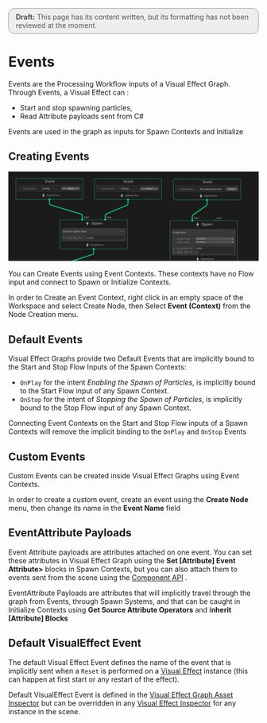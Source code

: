 <div style="border: solid 1px #999; border-radius:12px; background-color:#EEE; padding: 8px; padding-left:14px; color: #555; font-size:14px;"><b>Draft:</b> This page has its content written, but its formatting has not been reviewed at the moment.</div>

# Events

Events are the Processing Workflow inputs of a Visual Effect Graph. Through Events, a Visual Effect can :

* Start and stop spawning particles, 
* Read Attribute payloads sent from C#

Events are used in the graph as inputs for Spawn Contexts and Initialize

## Creating Events

![](Images/EventContexts.png)

You can Create Events using Event Contexts. These contexts have no Flow input and connect to Spawn or Initialize Contexts.

In order to Create an Event Context, right click in an empty space of the Workspace and select Create Node, then Select **Event (Context)** from the Node Creation menu.

## Default Events

Visual Effect Graphs provide two Default Events that are implicitly bound to the Start and Stop Flow Inputs of the Spawn Contexts:

* `OnPlay` for the intent *Enabling the Spawn of Particles*, is implicitly bound to the Start Flow input of any Spawn Context.
* `OnStop` for the intent of *Stopping the Spawn of Particles*, is implicitly bound to the Stop Flow input of any Spawn Context.

Connecting Event Contexts on the Start and Stop Flow inputs of a Spawn Contexts will remove the implicit binding to the `OnPlay` and `OnStop` Events

## Custom Events

Custom Events can be created inside Visual Effect Graphs using Event Contexts.

In order to create a custom event, create an event using the **Create Node** menu, then change its name in the **Event Name** field

## EventAttribute Payloads

Event Attribute payloads are attributes attached on one event. You can set these attributes in Visual Effect Graph using the **Set [Attribute] Event Attribute>** blocks in Spawn Contexts, but you can also attach them to events sent from the scene using the [Component API](ComponentAPI.md#event-attributes) .

EventAttribute Payloads are attributes that will implicitly travel through the graph from Events, through Spawn Systems, and that can be caught in Initialize Contexts using **Get Source Attribute Operators** and I**nherit [Attribute] Blocks**

## Default VisualEffect Event

The default Visual Effect Event defines the name of the event that is implicitly sent when a `Reset` is performed on a [Visual Effect](VisualEffectComponent.md) instance (this can happen at first start or any restart of the effect).

Default VisualEffect Event is defined in the [Visual Effect Graph Asset Inspector](VisualEffectGraphAsset.md) but can be overridden in any [Visual Effect Inspector](VisualEffectComponent.md) for any instance in the scene.

